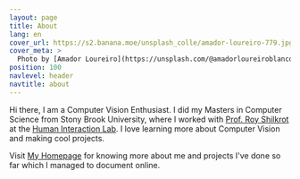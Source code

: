 ```yaml
---
layout: page
title: About
lang: en
cover_url: https://s2.banana.moe/unsplash_colle/amador-loureiro-779.jpg
cover_meta: >
  Photo by [Amador Loureiro](https://unsplash.com/@amadorloureiroblanco)
position: 100
navlevel: header
navtitle: about
---
```


Hi there, I am a Computer Vision Enthusiast. I did my Masters in Computer Science from Stony Brook University, where I worked with [Prof. Roy Shilkrot](web.media.mit.edu/~roys/) at the [Human Interaction Lab](https://hi.cs.stonybrook.edu). I love learning more about Computer Vision and making cool projects.

Visit [My Homepage](https://alivcor.github.io) for knowing more about me and projects I've done so far which I managed to document online.
